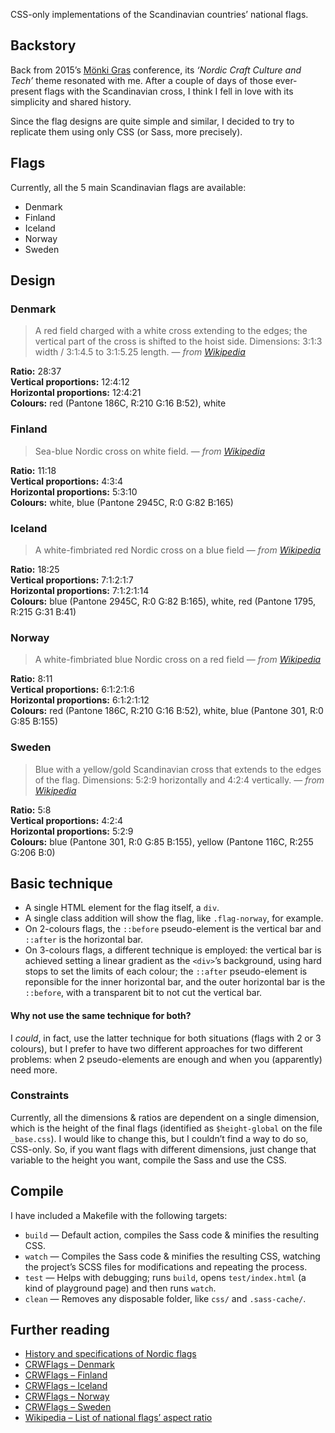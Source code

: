 CSS-only implementations of the Scandinavian countries’ national flags.

## Backstory
Back from 2015’s [Mönki Gras](http://monkigras.com) conference, its 
_‘Nordic Craft Culture and Tech’_ theme resonated with me. After a couple of 
days of those ever-present flags with the Scandinavian cross, I think I fell 
in love with its simplicity and shared history.

Since the flag designs are quite simple and similar, I decided to try to 
replicate them using only CSS (or Sass, more precisely).


## Flags
Currently, all the 5 main Scandinavian flags are available:
- Denmark
- Finland
- Iceland
- Norway
- Sweden


## Design
### Denmark
> A red field charged with a white cross extending to the edges; the vertical part of the cross is shifted to the hoist side. Dimensions: 3:1:3 width / 3:1:4.5 to 3:1:5.25 length.
> — _from [Wikipedia](https://en.wikipedia.org/wiki/Flag_of_Denmark)_

__Ratio:__ 28:37  
__Vertical proportions:__ 12:4:12  
__Horizontal proportions:__ 12:4:21  
__Colours:__ red (Pantone 186C, R:210 G:16 B:52), white  

### Finland
> Sea-blue Nordic cross on white field.
> — _from [Wikipedia](https://en.wikipedia.org/wiki/Flag_of_Finland)_

__Ratio:__ 11:18  
__Vertical proportions:__ 4:3:4  
__Horizontal proportions:__ 5:3:10  
__Colours:__ white, blue (Pantone 2945C, R:0 G:82 B:165)  

### Iceland
> A white-fimbriated red Nordic cross on a blue field
> — _from [Wikipedia](https://en.wikipedia.org/wiki/Flag_of_Iceland)_

__Ratio:__ 18:25   
__Vertical proportions:__ 7:1:2:1:7  
__Horizontal proportions:__ 7:1:2:1:14  
__Colours:__ blue (Pantone 2945C, R:0 G:82 B:165), white, red (Pantone 1795, R:215  G:31  B:41)  

### Norway
> A white-fimbriated blue Nordic cross on a red field
> — _from [Wikipedia](https://en.wikipedia.org/wiki/Flag_of_Norway)_

__Ratio:__ 8:11   
__Vertical proportions:__ 6:1:2:1:6  
__Horizontal proportions:__ 6:1:2:1:12  
__Colours:__ red (Pantone 186C, R:210 G:16 B:52), white, blue (Pantone 301, R:0 G:85 B:155)  

### Sweden
> Blue with a yellow/gold Scandinavian cross that extends to the edges of the flag. Dimensions: 5:2:9 horizontally and 4:2:4 vertically.
> — _from [Wikipedia](https://en.wikipedia.org/wiki/Flag_of_Sweden)_

__Ratio:__ 5:8   
__Vertical proportions:__ 4:2:4  
__Horizontal proportions:__ 5:2:9  
__Colours:__ blue (Pantone 301, R:0 G:85 B:155), yellow (Pantone 116C, R:255 G:206 B:0)  


## Basic technique
- A single HTML element for the flag itself, a `div`.
- A single class addition will show the flag, like `.flag-norway`, for example.
- On 2-colours flags, the `::before` pseudo-element is the vertical bar and 
`::after` is the horizontal bar.
- On 3-colours flags, a different technique is employed: the vertical bar is
achieved setting a linear gradient as the `<div>`’s background, using hard stops
to set the limits of each colour; the `::after` pseudo-element is reponsible
for the inner horizontal bar, and the outer horizontal bar is the `::before`,
with a transparent bit to not cut the vertical bar.

#### Why not use the same technique for both?
I _could_, in fact, use the latter technique for both situations (flags with 
2 or 3 colours), but I prefer to have two different approaches for two different
problems: when 2 pseudo-elements are enough and when you (apparently) need more.

### Constraints
Currently, all the dimensions & ratios are dependent on a single dimension,
which is the height of the final flags (identified as `$height-global` on the
file `_base.css`). I would like to change this, but I couldn’t find a way to
do so, CSS-only. So, if you want flags with different dimensions, just change
that variable to the height you want, compile the Sass and use the CSS.


## Compile
I have included a Makefile with the following targets:
- `build` — Default action, compiles the Sass code & minifies the resulting CSS.
- `watch` — Compiles the Sass code & minifies the resulting CSS, watching the
project’s SCSS files for modifications and repeating the process.
- `test` — Helps with debugging; runs `build`, opens `test/index.html` (a kind
of playground page) and then runs `watch`.
- `clean` — Removes any disposable folder, like `css/` and `.sass-cache/`.


## Further reading
- [History and specifications of Nordic flags](http://www.norden.org/en/fakta-om-norden-1/the-nordic-flags)
- [CRWFlags – Denmark](http://www.crwflags.com/fotw/flags/dk.html)
- [CRWFlags – Finland](http://www.crwflags.com/fotw/flags/fi.html)
- [CRWFlags – Iceland](http://www.crwflags.com/fotw/flags/is.html)
- [CRWFlags – Norway](http://www.crwflags.com/fotw/flags/no.html)
- [CRWFlags – Sweden](http://www.crwflags.com/fotw/flags/se.html)
- [Wikipedia – List of national flags’ aspect ratio](https://en.wikipedia.org/wiki/List_of_countries_by_proportions_of_national_flags)
